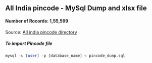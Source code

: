 ## All India pincode - MySql Dump and xlsx file

#### Number of Rocords: 1,55,599

Source: [All india pincode directory](https://data.gov.in/resources/all-india-pincode-directory)

##### To import Pincode file

```sql
mysql -u [user] -p [database_name] < pincode_dump.sql
```
